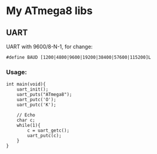 # My ATmega8 libs

## UART

UART with 9600/8-N-1, for change:

    #define BAUD [1200|4800|9600|19200|38400|57600|115200]L

### Usage:

    int main(void){
        uart_init();
        uart_puts("ATmega8");
        uart_putc('O');
        uart_putc('K');
        
        // Echo
        char c;
        while(1){
            c = uart_getc();
            uart_putc(c);
        }
    }

